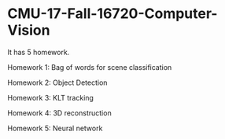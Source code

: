 # CMU-17-Fall-16720-Computer-Vision

It has 5 homework.

Homework 1: Bag of words for scene classification

Homework 2: Object Detection

Homework 3: KLT tracking

Homework 4: 3D reconstruction

Homework 5: Neural network


